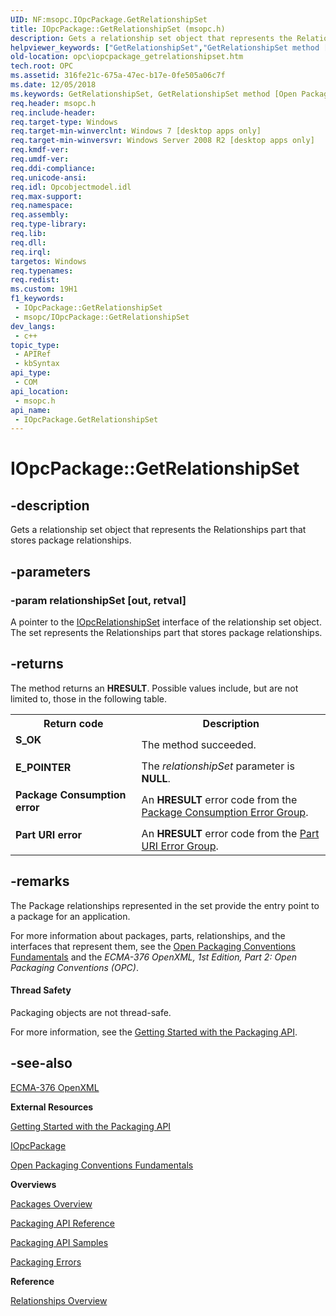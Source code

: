 ```yaml
---
UID: NF:msopc.IOpcPackage.GetRelationshipSet
title: IOpcPackage::GetRelationshipSet (msopc.h)
description: Gets a relationship set object that represents the Relationships part that stores package relationships.
helpviewer_keywords: ["GetRelationshipSet","GetRelationshipSet method [Open Packaging Conventions]","GetRelationshipSet method [Open Packaging Conventions]","IOpcPackage interface","IOpcPackage interface [Open Packaging Conventions]","GetRelationshipSet method","IOpcPackage.GetRelationshipSet","IOpcPackage::GetRelationshipSet","msopc/IOpcPackage::GetRelationshipSet","opc.iopcpackage_getrelationshipset"]
old-location: opc\iopcpackage_getrelationshipset.htm
tech.root: OPC
ms.assetid: 316fe21c-675a-47ec-b17e-0fe505a06c7f
ms.date: 12/05/2018
ms.keywords: GetRelationshipSet, GetRelationshipSet method [Open Packaging Conventions], GetRelationshipSet method [Open Packaging Conventions],IOpcPackage interface, IOpcPackage interface [Open Packaging Conventions],GetRelationshipSet method, IOpcPackage.GetRelationshipSet, IOpcPackage::GetRelationshipSet, msopc/IOpcPackage::GetRelationshipSet, opc.iopcpackage_getrelationshipset
req.header: msopc.h
req.include-header: 
req.target-type: Windows
req.target-min-winverclnt: Windows 7 [desktop apps only]
req.target-min-winversvr: Windows Server 2008 R2 [desktop apps only]
req.kmdf-ver: 
req.umdf-ver: 
req.ddi-compliance: 
req.unicode-ansi: 
req.idl: Opcobjectmodel.idl
req.max-support: 
req.namespace: 
req.assembly: 
req.type-library: 
req.lib: 
req.dll: 
req.irql: 
targetos: Windows
req.typenames: 
req.redist: 
ms.custom: 19H1
f1_keywords:
 - IOpcPackage::GetRelationshipSet
 - msopc/IOpcPackage::GetRelationshipSet
dev_langs:
 - c++
topic_type:
 - APIRef
 - kbSyntax
api_type:
 - COM
api_location:
 - msopc.h
api_name:
 - IOpcPackage.GetRelationshipSet
---
```


# IOpcPackage::GetRelationshipSet


## -description

Gets a relationship set object that represents the Relationships part that stores package relationships.

## -parameters

### -param relationshipSet [out, retval]

A pointer to the <a href="/previous-versions/windows/desktop/api/msopc/nn-msopc-iopcrelationshipset">IOpcRelationshipSet</a> interface of the relationship set object. The set represents the Relationships part that stores package relationships.

## -returns

The method returns an <b>HRESULT</b>. Possible values include, but are not limited to, those in the following table.

<table>
<tr>
<th>Return code</th>
<th>Description</th>
</tr>
<tr>
<td width="40%">
<dl>
<dt><b>S_OK</b></dt>
</dl>
</td>
<td width="60%">
The method succeeded.

</td>
</tr>
<tr>
<td width="40%">
<dl>
<dt><b>E_POINTER</b></dt>
</dl>
</td>
<td width="60%">
The <i>relationshipSet</i> parameter is <b>NULL</b>.

</td>
</tr>
<tr>
<td width="40%">
<dl>
<dt><b>Package Consumption error</b></dt>
</dl>
</td>
<td width="60%">
An <b>HRESULT</b> error code from the <a href="/previous-versions/windows/desktop/opc/package-consumption-error-group">Package Consumption Error Group</a>. 

</td>
</tr>
<tr>
<td width="40%">
<dl>
<dt><b>Part URI error</b></dt>
</dl>
</td>
<td width="60%">
An <b>HRESULT</b> error code from the <a href="/previous-versions/windows/desktop/opc/part-uri-error-group">Part URI Error Group</a>. 

</td>
</tr>
</table>

## -remarks

The Package relationships represented in the set provide the entry point to a package for an application.

For more information about packages, parts, relationships, and the interfaces that represent them, see the <a href="/previous-versions/windows/desktop/opc/open-packaging-conventions-overview">Open Packaging Conventions Fundamentals</a> and the <i>ECMA-376 OpenXML, 1st Edition, Part 2: Open Packaging Conventions (OPC)</i>.


#### Thread Safety

Packaging objects are not thread-safe.

For more information, see the <a href="/previous-versions/windows/desktop/opc/packaging-api-overview">Getting Started with the Packaging API</a>.

## -see-also

<a href="https://www.ecma-international.org/publications-and-standards/standards/ecma-376/">ECMA-376 OpenXML</a>



<b>External Resources</b>



<a href="/previous-versions/windows/desktop/opc/packaging-api-overview">Getting Started with the Packaging API</a>



<a href="/previous-versions/windows/desktop/api/msopc/nn-msopc-iopcpackage">IOpcPackage</a>



<a href="/previous-versions/windows/desktop/opc/open-packaging-conventions-overview">Open Packaging Conventions Fundamentals</a>



<b>Overviews</b>



<a href="/previous-versions/windows/desktop/opc/packages-overview">Packages Overview</a>



<a href="/previous-versions/windows/desktop/opc/packaging-programming-reference">Packaging API Reference</a>



<a href="/previous-versions/windows/desktop/opc/packaging-programming-samples">Packaging API Samples</a>



<a href="/previous-versions/windows/desktop/opc/packaging-errors">Packaging Errors</a>



<b>Reference</b>



<a href="/previous-versions/windows/desktop/opc/relationships-overview">Relationships Overview</a>